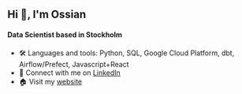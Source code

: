 ## Hi 👋, I'm Ossian

#### Data Scientist based in Stockholm

* 🛠️ Languages and tools: Python, SQL, Google Cloud Platform, dbt, Airflow/Prefect, Javascript+React
* 🔗 Connect with me on [LinkedIn](https://www.linkedin.com/in/ossianhempel)
* 🏠 Visit my [website](https://www.ossianhempel.com)


<!--
**ossianhempel/ossianhempel** is a ✨ _special_ ✨ repository because its `README.md` (this file) appears on your GitHub profile.

Here are some ideas to get you started:

- 🔭 I’m currently working on ...
- 🌱 I’m currently learning ...
- 👯 I’m looking to collaborate on ...
- 🤔 I’m looking for help with ...
- 💬 Ask me about ...
- 📫 How to reach me: ...
- 😄 Pronouns: ...
- ⚡ Fun fact: ...
-->
